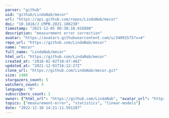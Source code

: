 ```yaml
---
parser: "github"
uid: "github/LindaNab/mecor"
url: "https://api.github.com/repos/LindaNab/mecor"
doi: "10.1016/J.CMPB.2021.106238"
timestamp: "2021-12-05 00:38:18.916890"
description: "measurement error correction"
avatar: "https://avatars.githubusercontent.com/u/34091575?v=4"
repo_url: "https://github.com/LindaNab/mecor"
name: "mecor"
full_name: "LindaNab/mecor"
html_url: "https://github.com/LindaNab/mecor"
created_at: "2018-01-02T10:47:46Z"
updated_at: "2021-12-01T16:12:27Z"
clone_url: "https://github.com/LindaNab/mecor.git"
size: 1486
stargazers_count: 5
watchers_count: 5
language: "R"
subscribers_count: 1
owner: {"html_url": "https://github.com/LindaNab", "avatar_url": "https://avatars.githubusercontent.com/u/34091575?v=4", "login": "LindaNab", "type": "User"}
topics: ["measurement-error", "statistics", "linear-models"]
date: "2022-12-10 14:21:11.591287"
---
```

